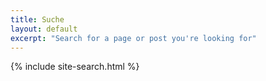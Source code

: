 ```yaml
---
title: Suche
layout: default
excerpt: "Search for a page or post you're looking for"
---
```


{% include site-search.html %}
